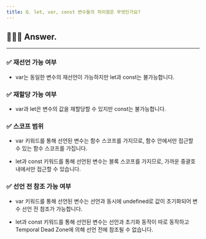```yaml
---
title: Q. let, var, const 변수들의 차이점은 무엇인가요?
---
```


## 🧑🏻‍💻 Answer.
---

### ✅ 재선언 가능 여부
- var는 동일한 변수의 재선언이 가능하지만 let과 const는 불가능합니다.

### ✅ 재할당 가능 여부
- var과 let은 변수의 값을 재할당할 수 있지만 const는 불가능합니다.

### ✅ 스코프 범위
- var 키워드를 통해 선언된 변수는 함수 스코프를 가지므로, 함수 안에서만 접근할 수 있는 함수 스코프를 가집니다.

- let과 const 키워드를 통해 선언된 변수는 블록 스코프를 가지므로, 가까운 중괄호 내에서만 접근할 수 있습니다.

### ✅ 선언 전 참조 가능 여부
- var 키워드를 통해 선언된 변수는 선언과 동시에 undefined로 값이 초기화되어 변수 선언 전 참조가 가능합니다.

- let과 const 키워드를 통해 선언된 변수는 선언과 초기화 동작이 따로 동작하고 Temporal Dead Zone에 의해 선언 전에 참조될 수 없습니다.
